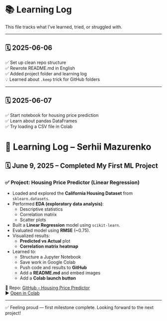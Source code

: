# 📚 Learning Log

This file tracks what I’ve learned, tried, or struggled with.

---

## 🗓️ 2025-06-06

✅ Set up clean repo structure  
✅ Rewrote README.md in English  
✅ Added project folder and learning log  
💡 Learned about `.keep` trick for GitHub folders

---

## 🗓️ 2025-06-07

✅ Start notebook for housing price prediction  
✅ Learn about pandas DataFrames  
✅ Try loading a CSV file in Colab

# 📘 Learning Log – Serhii Mazurenko

## 🗓️ June 9, 2025 – Completed My First ML Project

### ✅ Project: Housing Price Predictor (Linear Regression)
- Loaded and explored the **California Housing Dataset** from `sklearn.datasets`.
- Performed **EDA (exploratory data analysis)**:
  - Descriptive statistics
  - Correlation matrix
  - Scatter plots
- Built a **Linear Regression** model using `scikit-learn`.
- Evaluated model using **RMSE** (~0.75).
- Visualized results:
  - **Predicted vs Actual** plot
  - **Correlation matrix heatmap**
- Learned to:
  - Structure a Jupyter Notebook
  - Save work in Google Colab
  - Push code and results to **GitHub**
  - Add a **README.md** and embed images
  - Add a **Colab launch button**

📎 Repo: [GitHub – Housing Price Predictor](https://github.com/Serhii-Mazurenko376/housing-price-predictor)  
▶️ [Open in Colab](https://colab.research.google.com/github/Serhii-Mazurenko376/housing-price-predictor/blob/main/housing_model.ipynb)

---

✅ Feeling proud — first milestone complete. Looking forward to the next project!
